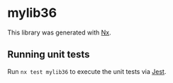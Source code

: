 # mylib36

This library was generated with [Nx](https://nx.dev).

## Running unit tests

Run `nx test mylib36` to execute the unit tests via [Jest](https://jestjs.io).
